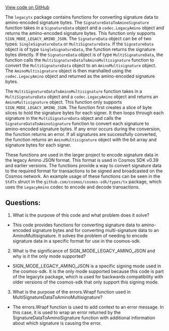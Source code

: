 [View code on GitHub](https://github.com/cosmos/cosmos-sdk/blob/main/x/auth/migrations/legacytx/amino_signing.go)

The `legacytx` package contains functions for converting signature data to amino-encoded signature bytes. The `SignatureDataToAminoSignature` function takes in a `SignatureData` object and a `codec.LegacyAmino` object and returns the amino-encoded signature bytes. This function only supports `SIGN_MODE_LEGACY_AMINO_JSON`. The `SignatureData` object can be of two types: `SingleSignatureData` or `MultiSignatureData`. If the `SignatureData` object is of type `SingleSignatureData`, the function returns the signature bytes directly. If the `SignatureData` object is of type `MultiSignatureData`, the function calls the `MultiSignatureDataToAminoMultisignature` function to convert the `MultiSignatureData` object to an `AminoMultisignature` object. The `AminoMultisignature` object is then marshalled using the `codec.LegacyAmino` object and returned as the amino-encoded signature bytes.

The `MultiSignatureDataToAminoMultisignature` function takes in a `MultiSignatureData` object and a `codec.LegacyAmino` object and returns an `AminoMultisignature` object. This function only supports `SIGN_MODE_LEGACY_AMINO_JSON`. The function first creates a slice of byte slices to hold the signature bytes for each signer. It then loops through each signature in the `MultiSignatureData` object and calls the `SignatureDataToAminoSignature` function to convert each signature to amino-encoded signature bytes. If any error occurs during the conversion, the function returns an error. If all signatures are successfully converted, the function returns an `AminoMultisignature` object with the bit array and signature bytes for each signer.

These functions are used in the larger project to encode signature data in the legacy Amino JSON format. This format is used in Cosmos SDK v0.39 and earlier versions. The functions provide a way to convert signature data to the required format for transactions to be signed and broadcasted on the Cosmos network. An example usage of these functions can be seen in the `StdTx` struct in the `github.com/cosmos/cosmos-sdk/types/tx` package, which uses the `LegacyAmino` codec to encode and decode transactions.
## Questions: 
 1. What is the purpose of this code and what problem does it solve?
- This code provides functions for converting signature data to amino-encoded signature bytes and for converting multi-signature data to an AminoMultisignature. It solves the problem of needing to encode signature data in a specific format for use in the cosmos-sdk.

2. What is the significance of SIGN_MODE_LEGACY_AMINO_JSON and why is it the only mode supported?
- SIGN_MODE_LEGACY_AMINO_JSON is a specific signing mode used in the cosmos-sdk. It is the only mode supported because this code is part of the legacytx package, which is used for backwards compatibility with older versions of the cosmos-sdk that only support this signing mode.

3. What is the purpose of the errors.Wrapf function used in MultiSignatureDataToAminoMultisignature?
- The errors.Wrapf function is used to add context to an error message. In this case, it is used to wrap an error returned by the SignatureDataToAminoSignature function with additional information about which signature is causing the error.